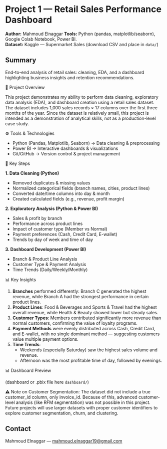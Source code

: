 # Project 1 — Retail Sales Performance Dashboard 

**Author:** Mahmoud Elnaggar 
**Tools:** Python (pandas, matplotlib/seaborn), Google Colab Notebook, Power BI.  
**Dataset:** Kaggle — Supermarket Sales (download CSV and place in `data/`)

## Summary
End-to-end analysis of retail sales: cleaning, EDA,  and a dashboard highlighting business insights and retention recommendations.

📌 Project Overview

This project demonstrates my ability to perform data cleaning, exploratory data analysis (EDA), and dashboard creation using a retail sales dataset.
The dataset includes 1,000 sales records × 17 columns over the first three months of the year.
Since the dataset is relatively small, this project is intended as a demonstration of analytical skills, not as a production-level case study.

⚙️ Tools & Technologies

* Python (Pandas, Matplotlib, Seaborn) → Data cleaning & preprocessing
* Power BI → Interactive dashboards & visualizations
* Git/GitHub → Version control & project management

🔑 Key Steps

**1. Data Cleaning (Python)**
   * Removed duplicates & missing values
   * Normalized categorical fields (branch names, cities, product lines)
   * Converted date/time columns into day & month
   * Created calculated fields (e.g., revenue, profit margin)

**2. Exploratory Analysis (Python & Power BI)**
   * Sales & profit by branch
   *  Performance across product lines
   *  Impact of customer type (Member vs Normal)
   *  Payment preferences (Cash, Credit Card, E-wallet)
   *  Trends by day of week and time of day

**3. Dashboard Development (Power BI)**
   * Branch & Product Line Analysis
   * Customer Type & Payment Analysis
   * Time Trends (Daily/Weekly/Monthly)


📊 Key Insights

1. **Branches** performed differently: Branch C generated the highest revenue, while Branch A had the strongest performance in certain product lines.
2. **Product Lines**: Food & Beverages and Sports & Travel had the highest overall revenue, while Health & Beauty showed lower but steady sales.
3. **Customer Types**: Members contributed significantly more revenue than normal customers, confirming the value of loyalty programs.
4. **Payment Methods** were evenly distributed across Cash, Credit Card, and E-wallet, with no single dominant method — suggesting customers value multiple payment options.
5. **Time Trends**:
   * Weekends (especially Saturday) saw the highest sales volume and revenue.
   * Afternoon was the most profitable time of day, followed by evenings.

📊 Dashboard Preview

(dashboard or .pbix file here `dashboard/`)

⚠️ Note on Customer Segmentation:
The dataset did not include a true customer_id column, only invoice_id.
Because of this, advanced customer-level analysis (like RFM segmentation) was not possible in this project.
Future projects will use larger datasets with proper customer identifiers to explore customer segmentation, churn, and clustering.

## Contact
Mahmoud Elnaggar  — mahmoud.elnaggar19@gmail.com




